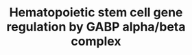 ---
annotations:
- id: PW:0001340
  parent: regulatory pathway
  type: Pathway Ontology
  value: DNA modification pathway
- id: CL:0000037
  parent: stem cell
  type: Cell Type Ontology
  value: hematopoietic stem cell
authors:
- AARandCo
- Egonw
- Fehrhart
- Khanspers
- Eweitz
description: GABP alpha/beta complex mediates the maintenance of hematopoietic stem
  cells (HSCs) through control of proteins necessary for epigenetic modification and
  transcription regulation. The activation of key transcription factors and proteins
  required for HSC survival, self renewal, quiescence, differentiation, and aging
  is controlled by the GABP alpha/beta complex. This complex also down-regulates GZMB,
  protein important for inhibiting HSC survival. This pathway is based on figure 7
  from Yu et al.   Proteins on this pathway have targeted assays available via the
  [https://assays.cancer.gov/available_assays?wp_id=WP3657 CPTAC Assay Portal]
last-edited: 2022-01-09
organisms:
- Homo sapiens
redirect_from:
- /index.php/Pathway:WP3657
- /instance/WP3657
- /instance/WP3657_rr123358
revision: r123358
schema-jsonld:
- '@context': https://schema.org/
  '@id': https://wikipathways.github.io/pathways/WP3657.html
  '@type': Dataset
  creator:
    '@type': Organization
    name: WikiPathways
  description: GABP alpha/beta complex mediates the maintenance of hematopoietic stem
    cells (HSCs) through control of proteins necessary for epigenetic modification
    and transcription regulation. The activation of key transcription factors and
    proteins required for HSC survival, self renewal, quiescence, differentiation,
    and aging is controlled by the GABP alpha/beta complex. This complex also down-regulates
    GZMB, protein important for inhibiting HSC survival. This pathway is based on
    figure 7 from Yu et al.   Proteins on this pathway have targeted assays available
    via the [https://assays.cancer.gov/available_assays?wp_id=WP3657 CPTAC Assay Portal]
  keywords:
  - ATM
  - BCL2
  - BCL2L1
  - CREBBP
  - DNMT1
  - DNMT3A
  - DNMT3B
  - EP300
  - ETV6
  - FLT3
  - FOXO3
  - GABPA
  - GABPB
  - GZMB
  - MCL1
  - PTEN
  - SMAD4
  - SMARCA4
  - TERF2
  - ZFX
  license: CC0
  name: Hematopoietic stem cell gene regulation by GABP alpha/beta complex
seo: CreativeWork
title: Hematopoietic stem cell gene regulation by GABP alpha/beta complex
wpid: WP3657
---